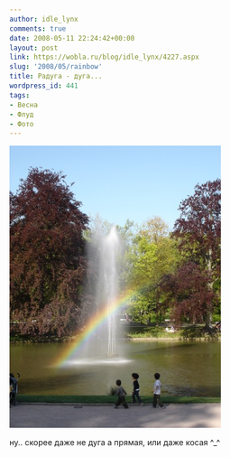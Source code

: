 ```yaml
---
author: idle_lynx
comments: true
date: 2008-05-11 22:24:42+00:00
layout: post
link: https://wobla.ru/blog/idle_lynx/4227.aspx
slug: '2008/05/rainbow'
title: Радуга - дуга...
wordpress_id: 441
tags:
- Весна
- Флуд
- Фото
---
```


![rainbow](images/2009/03/rainbow.jpg)

ну.. скорее даже не дуга а прямая, или даже косая ^_^
